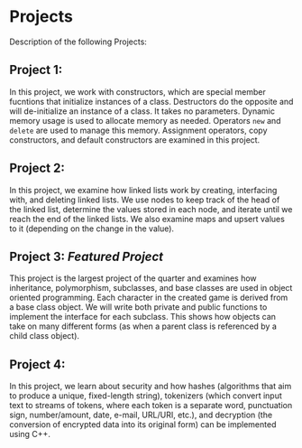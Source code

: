 # Projects
Description of the following Projects:

## Project 1:
In this project, we work with constructors, which are special member fucntions that initialize instances of a class. Destructors do the opposite and will de-initialize 
an instance of a class. It takes no parameters. Dynamic memory usage is used to allocate memory as needed. Operators `new` and `delete` are used to manage this memory. 
Assignment operators, copy constructors, and default constructors are examined in this project. 

## Project 2:
In this project, we examine how linked lists work by creating, interfacing with, and deleting linked lists. We use nodes to keep track of the head of the linked list, determine the 
values stored in each node, and iterate until we reach the end of the linked lists. We also examine maps and upsert values to it (depending on the change in the value). 

## **Project 3:**  _Featured Project_
This project is the largest project of the quarter and examines how inheritance, polymorphism, subclasses, and base classes are used in object oriented programming. Each character in the created
game is derived from a base class object. We will write both private and public functions to implement the interface for each subclass. This shows how objects can take
on many different forms (as when a parent class is referenced by a child class object). 

## Project 4:
In this project, we learn about security and how hashes (algorithms that aim to produce a unique, fixed-length string), tokenizers (which convert input text to streams of tokens, where each token is a separate word, punctuation sign, 
number/amount, date, e-mail, URL/URI, etc.), and decryption (the conversion of encrypted data into its original form) can be implemented using C++. 
